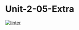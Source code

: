 # Unit-2-05-Extra
 [![linter](https://github.com/Aidan-Lalonde-Novales/Unit-2-05-Extra/workflows/linter/badge.svg)](https://github.com/marketplace/actions/super-linter)
